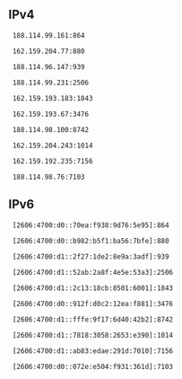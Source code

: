 ## IPv4
```
 188.114.99.161:864
```
```
 162.159.204.77:880
```
```
 188.114.96.147:939
```
```
 188.114.99.231:2506
```
```
 162.159.193.183:1843
```
```
 162.159.193.67:3476
```
```
 188.114.98.100:8742
```
```
 162.159.204.243:1014
```
```
 162.159.192.235:7156
```
```
 188.114.98.76:7103
```

## IPv6
```
 [2606:4700:d0::70ea:f938:9d76:5e95]:864
```
```
 [2606:4700:d0::b982:b5f1:ba56:7bfe]:880
```
```
 [2606:4700:d1::2f27:1de2:8e9a:3adf]:939
```
```
 [2606:4700:d1::52ab:2a8f:4e5e:53a3]:2506
```
```
 [2606:4700:d1::2c13:18cb:8501:6001]:1843
```
```
 [2606:4700:d0::912f:d0c2:12ea:f881]:3476
```
```
 [2606:4700:d1::fffe:9f17:6d40:42b2]:8742
```
```
 [2606:4700:d1::7818:3058:2653:e390]:1014
```
```
 [2606:4700:d1::ab83:edae:291d:7010]:7156
```
```
 [2606:4700:d0::072e:e504:f931:361d]:7103
```
